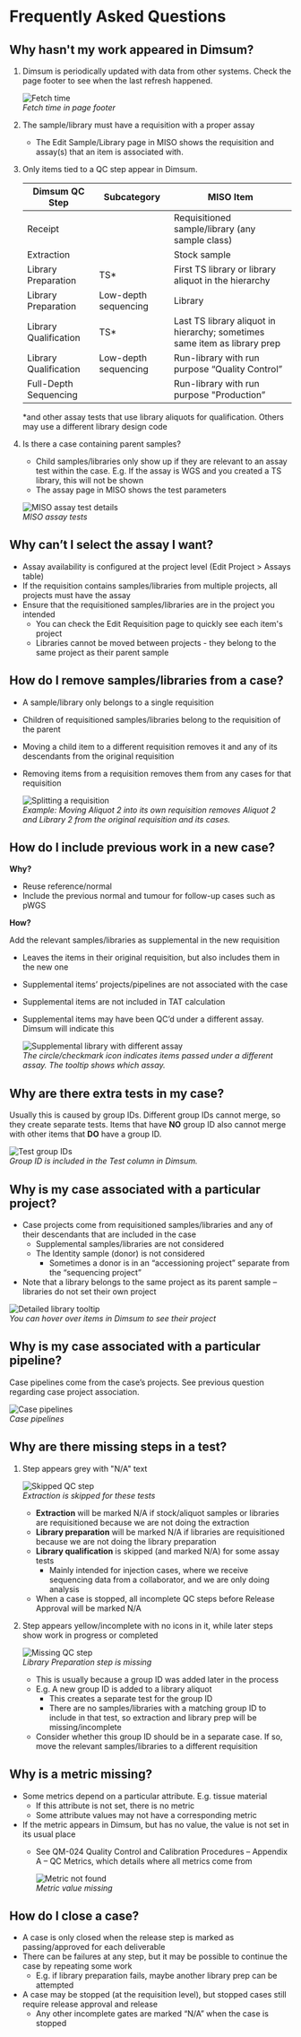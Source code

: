 # Frequently Asked Questions

## Why hasn't my work appeared in Dimsum?

1. Dimsum is periodically updated with data from other systems. Check the page footer to see when
the last refresh happened.

    ![Fetch time](../images/faq/fetch_time.png)<br>
    *Fetch time in page footer*

1. The sample/library must have a requisition with a proper assay
    * The Edit Sample/Library page in MISO shows the requisition and assay(s) that an item is
    associated with.
1. Only items tied to a QC step appear in Dimsum.

    | Dimsum QC Step | Subcategory | MISO Item |
    | -------------- | ----------- | --------- |
    | Receipt |  | Requisitioned sample/library (any sample class) |
    | Extraction |  | Stock sample |
    | Library Preparation | TS* | First TS library or library aliquot in the hierarchy |
    | Library Preparation | Low-depth sequencing | Library |
    | Library Qualification | TS* | Last TS library aliquot in hierarchy; sometimes same item as library prep |
    | Library Qualification | Low-depth sequencing | Run-library with run purpose “Quality Control” |
    | Full-Depth Sequencing |  | Run-library with run purpose "Production” |
    
    *and other assay tests that use library aliquots for qualification. Others may use a different library design code

1. Is there a case containing parent samples?
    * Child samples/libraries only show up if they are relevant to an assay test within the case.
    E.g. If the assay is WGS and you created a TS library, this will not be shown
    * The assay page in MISO shows the test parameters

    ![MISO assay test details](../images/faq/miso_test_details.png)<br>
    *MISO assay tests*


## Why can’t I select the assay I want?

* Assay availability is configured at the project level (Edit Project > Assays table)
* If the requisition contains samples/libraries from multiple projects, all projects must have the assay
* Ensure that the requisitioned samples/libraries are in the project you intended
  * You can check the Edit Requisition page to quickly see each item's project
  * Libraries cannot be moved between projects - they belong to the same project as their parent sample


## How do I remove samples/libraries from a case?

* A sample/library only belongs to a single requisition
* Children of requisitioned samples/libraries belong to the requisition of the parent
* Moving a child item to a different requisition removes it and any of its descendants from the original requisition
* Removing items from a requisition removes them from any cases for that requisition

    ![Splitting a requisition](../images/faq/requisition_split.png)<br>
    *Example: Moving Aliquot 2 into its own requisition removes Aliquot 2 and Library 2 from the original requisition and its cases.*


## How do I include previous work in a new case?

**Why?**

* Reuse reference/normal
* Include the previous normal and tumour for follow-up cases such as pWGS

**How?**

Add the relevant samples/libraries as supplemental in the new requisition

* Leaves the items in their original requisition, but also includes them in the new one
* Supplemental items’ projects/pipelines are not associated with the case
* Supplemental items are not included in TAT calculation
* Supplemental items may have been QC’d under a different assay. Dimsum will indicate this

    ![Supplemental library with different assay](../images/faq/supplemental_assay.png)<br>
    *The circle/checkmark icon indicates items passed under a different assay. The tooltip shows which assay.*


## Why are there extra tests in my case?

Usually this is caused by group IDs. Different group IDs cannot merge, so they create separate
tests. Items that have **NO** group ID also cannot merge with other items that **DO** have a group
ID.

![Test group IDs](../images/faq/test_group_ids.png)<br>
*Group ID is included in the Test column in Dimsum.*


## Why is my case associated with a particular project?

* Case projects come from requisitioned samples/libraries and any of their descendants that are
included in the case
  * Supplemental samples/libraries are not considered
  * The Identity sample (donor) is not considered
    * Sometimes a donor is in an “accessioning project” separate from the “sequencing project”
* Note that a library belongs to the same project as its parent sample – libraries do not set their
own project

![Detailed library tooltip](../images/faq/library_tooltip.png)<br>
*You can hover over items in Dimsum to see their project*


## Why is my case associated with a particular pipeline?

Case pipelines come from the case’s projects. See previous question regarding case project
association.

![Case pipelines](../images/faq/case_pipelines.png)<br>
*Case pipelines*


## Why are there missing steps in a test?

1. Step appears grey with "N/A" text

    ![Skipped QC step](../images/faq/step_skipped.png)<br>
    *Extraction is skipped for these tests*

    * **Extraction** will be marked N/A if stock/aliquot samples or libraries are requisitioned because
    we are not doing the extraction
    * **Library preparation** will be marked N/A if libraries are requisitioned because we are not doing
    the library preparation
    * **Library qualification** is skipped (and marked N/A) for some assay tests
      * Mainly intended for injection cases, where we receive sequencing data from a collaborator,
      and we are only doing analysis
    * When a case is stopped, all incomplete QC steps before Release Approval will be marked N/A
      
2. Step appears yellow/incomplete with no icons in it, while later steps show work in progress or
completed

    ![Missing QC step](../images/faq/step_missing.png)<br>
    *Library Preparation step is missing*

    * This is usually because a group ID was added later in the process
    * E.g. A new group ID is added to a library aliquot
        * This creates a separate test for the group ID
        * There are no samples/libraries with a matching group ID to include in that test, so
        extraction and library prep will be missing/incomplete
    * Consider whether this group ID should be in a separate case. If so, move the relevant
    samples/libraries to a different requisition


## Why is a metric missing?

* Some metrics depend on a particular attribute. E.g. tissue material
  * If this attribute is not set, there is no metric
  * Some attribute values may not have a corresponding metric
* If the metric appears in Dimsum, but has no value, the value is not set in its usual place
  * See QM-024 Quality Control and Calibration Procedures – Appendix A – QC Metrics, which details
  where all metrics come from

    ![Metric not found](../images/faq/metric_not_found.png)<br>
    *Metric value missing*


## How do I close a case?

* A case is only closed when the release step is marked as passing/approved for each deliverable
* There can be failures at any step, but it may be possible to continue the case by repeating some
work
  * E.g. if library preparation fails, maybe another library prep can be attempted
* A case may be stopped (at the requisition level), but stopped cases still require release approval
and release
  * Any other incomplete gates are marked “N/A” when the case is stopped
